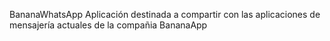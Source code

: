 BananaWhatsApp Aplicación destinada a compartir
con las aplicaciones de mensajería actuales de la compañia BananaApp 
